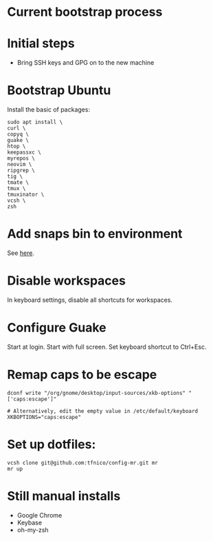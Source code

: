 Current bootstrap process
=========================

# Initial steps

* Bring SSH keys and GPG on to the new machine 

# Bootstrap Ubuntu

Install the basic of packages:
```
sudo apt install \
curl \
copyq \
guake \
htop \
keepassxc \
myrepos \
neovim \
ripgrep \
tig \
tmate \
tmux \
tmuxinator \
vcsh \
zsh
```
# Add snaps bin to environment

See [here](https://askubuntu.com/questions/910821/programs-installed-via-snap-not-showing-up-in-launcher).

# Disable workspaces

In keyboard settings, disable all shortcuts for workspaces.

# Configure Guake

Start at login. Start with full screen. Set keyboard shortcut to Ctrl+Esc.

# Remap caps to be escape

```
dconf write "/org/gnome/desktop/input-sources/xkb-options" "['caps:escape']"

# Alternatively, edit the empty value in /etc/default/keyboard
XKBOPTIONS="caps:escape"
```

# Set up dotfiles:
```
vcsh clone git@github.com:tfnico/config-mr.git mr
mr up
```

# Still manual installs

- Google Chrome
- Keybase
- oh-my-zsh

